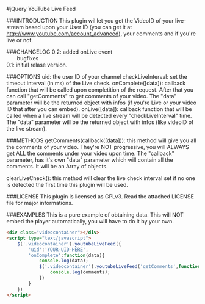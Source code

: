 #jQuery YouTube Live Feed

###INTRODUCTION
This plugin wil let you get the VideoID of your live-stream based upon your User ID (you can get it at http://www.youtube.com/account_advanced),
your comments and if you're live or not.

###CHANGELOG
0.2: added onLive event<br>
&nbsp;&nbsp;&nbsp;&nbsp;&nbsp;&nbsp;&nbsp;bugfixes<br>
0.1: initial relase version.

###OPTIONS
uid: the user ID of your channel
checkLiveInterval: set the timeout interval (in ms) of the Live check.
onComplete([data]): callback function that will be called upon completition of the request. After that you can call "getComments" to get comments of your video. The "data" parameter will be the returned object with infos (if you're Live or your video ID that after you can embed).
onLive([data]): callback function that will be called when a live stream will be detected every "checkLiveInterval" time. The "data" parameter will be the returned object with infos (like videoID of the live stream).

###METHODS
getComments(callback([data])): this method will give you all the comments of your video. They're NOT progressive, you will ALWAYS get ALL the comments under your video upon time. The "callback" parameter, has it's own "data" parameter which will contain all the comments. It will be an Array of objects.

clearLiveCheck(): this method will clear the live check interval set if no one is detected the first time this plugin will be used.

###LICENSE
This plugin is licensed as GPLv3. Read the attached LICENSE file for major informations.

###EXAMPLES
This is a pure example of obtaining data. This will NOT embed the player automatically, you will have to do it by your own.

```html
<div class="videocontainer"></div>
<script type="text/javascript">
	$('.videocontainer').youtubeLiveFeed({
		'uid':'YOUR-UID-HERE',
		'onComplete':function(data){
			console.log(data);
			$('.videocontainer').youtubeLiveFeed('getComments',function(comments){
				console.log(comments);
			})
		}
	})
</script>
```
